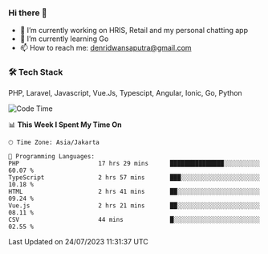 ### Hi there 👋

- 🔭 I’m currently working on HRIS, Retail and my personal chatting app
- 🌱 I’m currently learning Go
- 📫 How to reach me: denridwansaputra@gmail.com


### 🛠 Tech Stack
PHP, Laravel, Javascript, Vue.Js, Typescipt, Angular, Ionic, Go, Python


<!--START_SECTION:waka-->
![Code Time](http://img.shields.io/badge/Code%20Time-3%2C502%20hrs%2014%20mins-blue)

📊 **This Week I Spent My Time On** 

```text
🕑︎ Time Zone: Asia/Jakarta

💬 Programming Languages: 
PHP                      17 hrs 29 mins      ███████████████░░░░░░░░░░   60.07 % 
TypeScript               2 hrs 57 mins       ███░░░░░░░░░░░░░░░░░░░░░░   10.18 % 
HTML                     2 hrs 41 mins       ██░░░░░░░░░░░░░░░░░░░░░░░   09.24 % 
Vue.js                   2 hrs 21 mins       ██░░░░░░░░░░░░░░░░░░░░░░░   08.11 % 
CSV                      44 mins             █░░░░░░░░░░░░░░░░░░░░░░░░   02.55 % 
```


 Last Updated on 24/07/2023 11:31:37 UTC
<!--END_SECTION:waka-->
